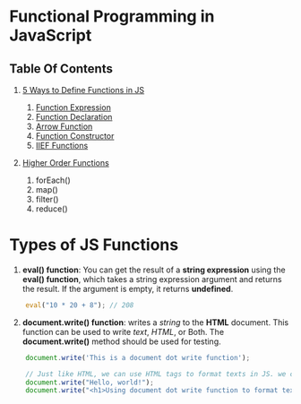 # Functional Programming in JavaScript

## Table Of Contents
1. [5 Ways to Define Functions in JS]()
    1. [Function Expression](https://github.com/nyangweso-rodgers/Programming-with-JavaScript/tree/main/JavaScript-Fundamentals/Functional-Programming-in-JS/5-Ways-to-Define-Functions-in-JS/Function-Expression)
    2. [Function Declaration](https://github.com/nyangweso-rodgers/Programming-with-JavaScript/tree/main/JavaScript-Fundamentals/Functional-Programming-in-JS/5-Ways-to-Define-Functions-in-JS/Function-Declaration)
    3. [Arrow Function](https://github.com/nyangweso-rodgers/Programming-with-JavaScript/tree/main/JavaScript-Fundamentals/Functional-Programming-in-JS/5-Ways-to-Define-Functions-in-JS/Arrow-Function)
    4. [Function Constructor](https://github.com/nyangweso-rodgers/Programming-with-JavaScript/tree/main/JavaScript-Fundamentals/Functional-Programming-in-JS/5-Ways-to-Define-Functions-in-JS/Function-Constructor)
    5. [IIEF Functions](https://github.com/nyangweso-rodgers/Programming-with-JavaScript/tree/main/JavaScript-Fundamentals/Functional-Programming-in-JS/5-Ways-to-Define-Functions-in-JS/IIEF-Function)

2. [Higher Order Functions](https://github.com/nyangweso-rodgers/Programming-with-JavaScript/tree/main/JavaScript-Fundamentals/Functional-Programming-in-JS/Higher-Order-Functions)
   1. forEach()
   2. map()
   3. filter()
   4. reduce()

# Types of JS Functions
1. __eval() function__: You can get the result of a __string expression__ using the __eval() function__, which takes a string expression argument and returns the result. If the argument is empty, it returns __undefined__.
```js
    eval("10 * 20 + 8"); // 208
```
2. __document.write() function__: writes a _string_ to the __HTML__ document. This function can be used to write _text_, _HTML_, or Both. The __document.write()__ method should be used for testing.
```js
    document.write('This is a document dot write function');

    // Just like HTML, we can use HTML tags to format texts in JS. we can output the text as a heading
    document.write("Hello, world!");
    document.write("<h1>Using document dot write function to format texts</h1>")
```